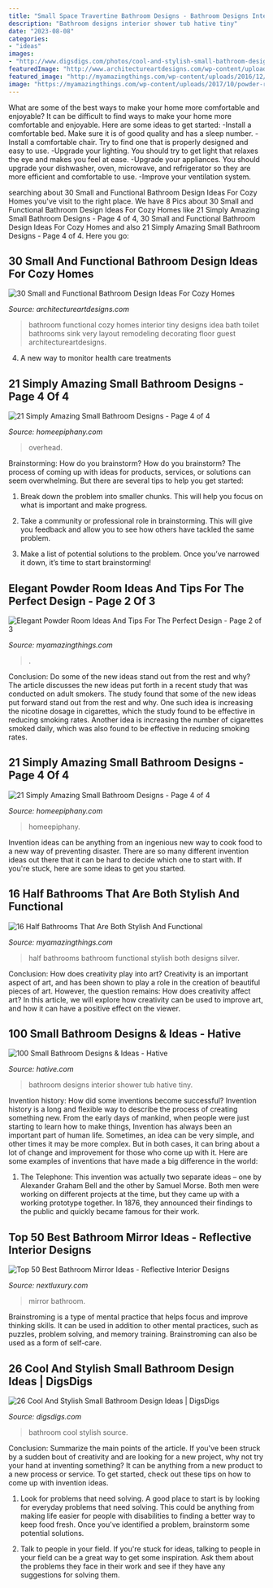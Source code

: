 ```yaml
---
title: "Small Space Travertine Bathroom Designs - Bathroom Designs Interior Shower Tub Hative Tiny"
description: "Bathroom designs interior shower tub hative tiny"
date: "2023-08-08"
categories:
- "ideas"
images:
- "http://www.digsdigs.com/photos/cool-and-stylish-small-bathroom-design-ideas-20.jpg"
featuredImage: "http://www.architectureartdesigns.com/wp-content/uploads/2013/02/bathroom-ideas-architectureartdesigns-20.jpg"
featured_image: "http://myamazingthings.com/wp-content/uploads/2016/12/silver.jpg"
image: "https://myamazingthings.com/wp-content/uploads/2017/10/powder-room-6-.jpg"
---
```



What are some of the best ways to make your home more comfortable and enjoyable?
It can be difficult to find ways to make your home more comfortable and enjoyable. Here are some ideas to get started: 
-Install a comfortable bed. Make sure it is of good quality and has a sleep number.
-Install a comfortable chair. Try to find one that is properly designed and easy to use.
-Upgrade your lighting. You should try to get light that relaxes the eye and makes you feel at ease.
-Upgrade your appliances. You should upgrade your dishwasher, oven, microwave, and refrigerator so they are more efficient and comfortable to use. 
-Improve your ventilation system.

	

		
searching about 30 Small and Functional Bathroom Design Ideas For Cozy Homes you've visit to the right place. We have 8 Pics about 30 Small and Functional Bathroom Design Ideas For Cozy Homes like 21 Simply Amazing Small Bathroom Designs - Page 4 of 4, 30 Small and Functional Bathroom Design Ideas For Cozy Homes and also 21 Simply Amazing Small Bathroom Designs - Page 4 of 4. Here you go:
		
    
## 30 Small And Functional Bathroom Design Ideas For Cozy Homes

<img loading=lazy src="http://www.architectureartdesigns.com/wp-content/uploads/2013/02/bathroom-ideas-architectureartdesigns-20.jpg" onerror="this.onerror=null;this.src='https://tse1.mm.bing.net/th?id=OIP.CLn7WJuMpKKXm6Mk5nhMowHaLH&amp;pid=15.1';" alt="30 Small and Functional Bathroom Design Ideas For Cozy Homes">

_Source: architectureartdesigns.com_

>bathroom functional cozy homes interior tiny designs idea bath toilet bathrooms sink very layout remodeling decorating floor guest architectureartdesigns. 

	

4. A new way to monitor health care treatments

    
## 21 Simply Amazing Small Bathroom Designs - Page 4 Of 4

<img loading=lazy src="https://homeepiphany.com/wp-content/uploads/2015/05/21-Simply-Amazing-Small-Bathroom-Designs-19.jpg" onerror="this.onerror=null;this.src='https://tse3.mm.bing.net/th?id=OIP.GTaWM-UD9Y_Y1uxdxqHjJQHaJE&amp;pid=15.1';" alt="21 Simply Amazing Small Bathroom Designs - Page 4 of 4">

_Source: homeepiphany.com_

>overhead. 

	

Brainstorming: How do you brainstorm?
How do you brainstorm? The process of coming up with ideas for products, services, or solutions can seem overwhelming. But there are several tips to help you get started:
1. Break down the problem into smaller chunks. This will help you focus on what is important and make progress.

2. Take a community or professional role in brainstorming. This will give you feedback and allow you to see how others have tackled the same problem.

3. Make a list of potential solutions to the problem. Once you’ve narrowed it down, it’s time to start brainstorming!

    
## Elegant Powder Room Ideas And Tips For The Perfect Design - Page 2 Of 3

<img loading=lazy src="https://myamazingthings.com/wp-content/uploads/2017/10/powder-room-6-.jpg" onerror="this.onerror=null;this.src='https://tse2.mm.bing.net/th?id=OIP.mUfs5z5hpz9EC-Q478cNJwHaLH&amp;pid=15.1';" alt="Elegant Powder Room Ideas And Tips For The Perfect Design - Page 2 of 3">

_Source: myamazingthings.com_

>. 

	

Conclusion: Do some of the new ideas stand out from the rest and why?
The article discusses the new ideas put forth in a recent study that was conducted on adult smokers. The study found that some of the new ideas put forward stand out from the rest and why. One such idea is increasing the nicotine dosage in cigarettes, which the study found to be effective in reducing smoking rates. Another idea is increasing the number of cigarettes smoked daily, which was also found to be effective in reducing smoking rates.

    
## 21 Simply Amazing Small Bathroom Designs - Page 4 Of 4

<img loading=lazy src="https://homeepiphany.com/wp-content/uploads/2015/05/21-Simply-Amazing-Small-Bathroom-Designs-17.jpg" onerror="this.onerror=null;this.src='https://tse3.mm.bing.net/th?id=OIP.RYJvQ8h6PQ9mB0oUoBSQlQHaLI&amp;pid=15.1';" alt="21 Simply Amazing Small Bathroom Designs - Page 4 of 4">

_Source: homeepiphany.com_

>homeepiphany. 

	

Invention ideas can be anything from an ingenious new way to cook food to a new way of preventing disaster. There are so many different invention ideas out there that it can be hard to decide which one to start with. If you're stuck, here are some ideas to get you started.

    
## 16 Half Bathrooms That Are Both Stylish And Functional

<img loading=lazy src="http://myamazingthings.com/wp-content/uploads/2016/12/silver.jpg" onerror="this.onerror=null;this.src='https://tse4.mm.bing.net/th?id=OIP.u_OutQajsrjcBYVqYw13ogHaLG&amp;pid=15.1';" alt="16 Half Bathrooms That Are Both Stylish And Functional">

_Source: myamazingthings.com_

>half bathrooms bathroom functional stylish both designs silver. 

	

Conclusion: How does creativity play into art?
Creativity is an important aspect of art, and has been shown to play a role in the creation of beautiful pieces of art. However, the question remains: How does creativity affect art? In this article, we will explore how creativity can be used to improve art, and how it can have a positive effect on the viewer.

    
## 100 Small Bathroom Designs &amp; Ideas - Hative

<img loading=lazy src="http://hative.com/wp-content/uploads/2013/05/small-bathroom-design-2511.jpg" onerror="this.onerror=null;this.src='https://tse1.mm.bing.net/th?id=OIP.yAxStKeqlGXSZ7Fk5UUyXwHaJ4&amp;pid=15.1';" alt="100 Small Bathroom Designs &amp; Ideas - Hative">

_Source: hative.com_

>bathroom designs interior shower tub hative tiny. 

	

Invention history: How did some inventions become successful?
Invention history is a long and flexible way to describe the process of creating something new. From the early days of mankind, when people were just starting to learn how to make things, Invention has always been an important part of human life. Sometimes, an idea can be very simple, and other times it may be more complex. But in both cases, it can bring about a lot of change and improvement for those who come up with it. Here are some examples of inventions that have made a big difference in the world:
1. The Telephone: This invention was actually two separate ideas – one by Alexander Graham Bell and the other by Samuel Morse. Both men were working on different projects at the time, but they came up with a working prototype together. In 1876, they announced their findings to the public and quickly became famous for their work.


    
## Top 50 Best Bathroom Mirror Ideas - Reflective Interior Designs

<img loading=lazy src="http://nextluxury.com/wp-content/uploads/bathroom-mirror-ideas-for-a-small-bathroom.png" onerror="this.onerror=null;this.src='https://tse3.mm.bing.net/th?id=OIP.QXHk84szgDbYcjhhhAGFmgAAAA&amp;pid=15.1';" alt="Top 50 Best Bathroom Mirror Ideas - Reflective Interior Designs">

_Source: nextluxury.com_

>mirror bathroom. 

	

Brainstroming is a type of mental practice that helps focus and improve thinking skills. It can be used in addition to other mental practices, such as puzzles, problem solving, and memory training. Brainstroming can also be used as a form of self-care.

    
## 26 Cool And Stylish Small Bathroom Design Ideas | DigsDigs

<img loading=lazy src="http://www.digsdigs.com/photos/cool-and-stylish-small-bathroom-design-ideas-20.jpg" onerror="this.onerror=null;this.src='https://tse1.mm.bing.net/th?id=OIP.KeMWc1wkCksa4W9khrPOOQHaLE&amp;pid=15.1';" alt="26 Cool And Stylish Small Bathroom Design Ideas | DigsDigs">

_Source: digsdigs.com_

>bathroom cool stylish source. 

	

Conclusion: Summarize the main points of the article.
If you've been struck by a sudden bout of creativity and are looking for a new project, why not try your hand at inventing something? It can be anything from a new product to a new process or service. To get started, check out these tips on how to come up with invention ideas.
1. Look for problems that need solving. A good place to start is by looking for everyday problems that need solving. This could be anything from making life easier for people with disabilities to finding a better way to keep food fresh. Once you've identified a problem, brainstorm some potential solutions.

2. Talk to people in your field. If you're stuck for ideas, talking to people in your field can be a great way to get some inspiration. Ask them about the problems they face in their work and see if they have any suggestions for solving them.

